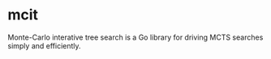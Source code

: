 # mcit

Monte-Carlo interative tree search is a Go library for driving MCTS searches simply and efficiently.